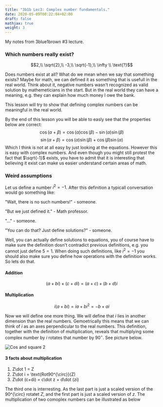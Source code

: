 ```yaml
---
title: "3b1b Lec3: Complex number fundamentals."
date: 2020-05-09T00:22:04+02:00
draft: false
mathjax: true
weight: 3
---
```

My notes from 3blue1brown #3 lecture.

### Which numbers really exist?
$$2,\\ \sqrt{2},\\ -3,\\ \sqrt{-1},\\ \infty \\ \text{?}$$

Does numbers exist at all? What do we mean when we say that something exists? Maybe for math, we can defined it as something that is usefull in the real world. Think about it, negative numbers wasn't recognized as valid solution by mathemeticians in the start. But in the real world they can have a meaning, e.g. they can explain how much money I owe the bank.

This lesson will try to show that defining complex numbers can be meaningful in the real world.

By the end of this lesson you will be able to easly see that the properties below are correct:
$$\cos(\alpha+\beta) = \cos(\alpha)\cos(\beta)-\sin(\alpha)\sin(\beta)$$
$$\sin(\alpha+\beta) = \cos(\alpha)\sin(\beta)+\cos(\beta)\sin(\alpha)$$
Which I think is not at all easy by just looking at the equations. However this is easy with complex numbers. And even though you might still protest the fact that $\sqrt{-1}$ exists, you have to admit that it is interesting that believing it exist can make us easier understand certain areas of math.

### Weird assumptions
Let us define a number $i^2=-1$. After this definition a typicall conversation would go something like:

"Wait, there is no such numbers!" - someone.

"But we just defined it." - Math professor.

"..." - someone.

"You can do that? Just define solutions?" - someone.

Well, you can actually define solutions to equations, you of course have to make sure the definition dosn't contradict previous definitions, e.g. you cannot just define $5=1$. When doing such definitions, like $i^2=-1$ you should also make sure you define how operations with the definition works. So lets do that.
#### Addition
$$(a+bi) + (c+di) = (a+c)+(b+d)i$$
#### Multiplication
$$i(a+bi) = ia + bi^2 = -b+ai$$

Now we will define one more thing. We will define that $i$ lies in another dimension than the real numbers. Gemoetrically this means that we can think of $i$ as an axes perpendicular to the real numbers. This definition, together with the definition of multiplication, reveals that multiplying some complex number by $i$ rotates that number by $90^{\circ}$. See picture below.

![Cos and square 2](/images/imaginary_rotate.png) 

#### 3 facts about multiplication
1. Z\dot 1 = Z
2. Z\dot i = \text{Rot90^{\circ}}(Z)
3. Z\dot (c+di) = c\dot z + d\dot (zi)

The third one is interresting. As the last part is just a scaled version of the 90^{\circ} rotatet $Z$, and the first part is just a scaled version of $z$. The multiplication of two comoplex numbers can be illustrated as below
